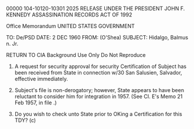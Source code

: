 00000
104-10120-10301
2025 RELEASE UNDER THE PRESIDENT JOHN F. KENNEDY ASSASSINATION RECORDS ACT OF 1992

Office Memorandum
UNITED STATES GOVERNMENT

TO: De/PSD
DATE: 2 DEC 1960
FROM: (O'Shea)
SUBJECT: Hidalgo, Balmus n. Jr.

RETURN TO CIA
Background Use Only
Do Not Reproduce

1. A request for security approval for security Certification of Subject has been received from State in connection w/30 San Salusien, Salvador, effective immediately.

2. Subject's file is non-derogatory; however, State appears to have been reluctant to consider him for integration in 1957. (See CI. E's Memo 21 Feb 1957, in file .)

3. Do you wish to check unto State prior to OKing a Certification for this TDY? (c)
